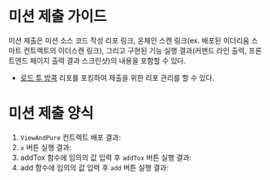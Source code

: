 # 미션 제출 가이드
미션 제출은 미션 소스 코드 작성 리포 링크, 온체인 스캔 링크(ex. 배포된 이더리움 스마트 컨트랙트의 이더스캔 링크), 그리고 구현된 기능 실행 결과(커맨드 라인 출력, 프론트엔드 페이지 출력 결과 스크린샷)의 내용을 포함할 수 있다. 

* [로드 투 방콕](https://github.com/LudiumAgwn/road-to-bangkok) 리포를 포킹하여 제출을 위한 리포 관리를 할 수 있다.

# 미션 제출 양식
1. `ViewAndPure` 컨트렉트 배포 결과: 
2. `x` 버튼 실행 결과:
3. addTox 함수에 임의의 값 입력 후 `addTox` 버튼 실행 결과:
4. add 함수에 임의의 값 입력 후 `add` 버튼 실행 결과: 

